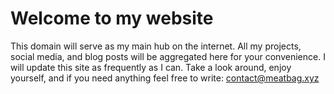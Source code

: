 # Welcome to my website
This domain will serve as my main hub on the internet. All my projects, social media, and blog posts will be aggregated here for your convenience. I will update this site as frequently as I can. Take a look around, enjoy yourself, and if you need anything feel free to write: [contact@meatbag.xyz](mailto:contact@meatbag.xyz)

